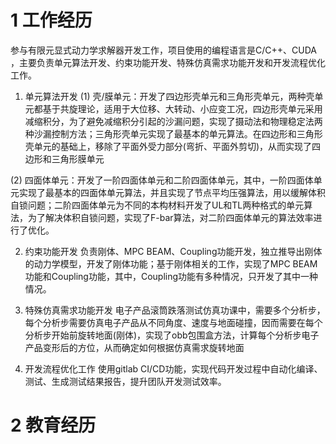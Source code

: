 # 1 工作经历
参与有限元显式动力学求解器开发工作，项目使用的编程语言是C/C++、CUDA ，主要负责单元算法开发、约束功能开发、特殊仿真需求功能开发和开发流程优化工作。

1. 单元算法开发
(1) 壳/膜单元：开发了四边形壳单元和三角形壳单元，两种壳单元都基于共旋理论，适用于大位移、大转动、小应变工况，四边形壳单元采用减缩积分，为了避免减缩积分引起的沙漏问题，实现了摄动法和物理稳定法两种沙漏控制方法；三角形壳单元实现了最基本的单元算法。在四边形和三角形壳单元的基础上，移除了平面外受力部分(弯折、平面外剪切)，从而实现了四边形和三角形膜单元

(2) 四面体单元：开发了一阶四面体单元和二阶四面体单元，其中，一阶四面体单元实现了最基本的四面体单元算法，并且实现了节点平均压强算法，用以缓解体积自锁问题；二阶四面体单元为不同的本构材料开发了UL和TL两种格式的单元算法，为了解决体积自锁问题，实现了F-bar算法，对二阶四面体单元的算法效率进行了优化。

2. 约束功能开发
负责刚体、MPC BEAM、Coupling功能开发，独立推导出刚体的动力学模型，开发了刚体功能；基于刚体相关的工作，实现了MPC BEAM功能和Coupling功能，其中，Coupling功能有多种情况，只开发了其中一种情况。

3. 特殊仿真需求功能开发
电子产品滚筒跌落测试仿真功课中，需要多个分析步，每个分析步需要仿真电子产品从不同角度、速度与地面碰撞，因而需要在每个分析步开始前旋转地面(刚体)，实现了obb包围盒方法，计算每个分析步电子产品变形后的方位，从而确定如何根据仿真需求旋转地面

4. 开发流程优化工作
使用gitlab CI/CD功能，实现代码开发过程中自动化编译、测试、生成测试结果报告，提升团队开发测试效率。

# 2 教育经历
